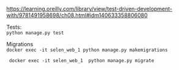 https://learning.oreilly.com/library/view/test-driven-development-with/9781491958698/ch08.html#idm140633358806080

[//]: # ()
[//]: # (Running the Django dev server:<br/>)

[//]: # (```python manage.py runserver```)

[//]: # (Running the unit tests:<br/>)

[//]: # (```p3 selen_tests/tests.py```<br/>)

[//]: # ()
[//]: # (```docker exec -it selen_web_1 python manage.py test```)
Tests:</br>
```python manage.py test```

Migrations<br/>
```docker exec -it selen_web_1 python manage.py makemigrations```<br/>

``` docker exec -it selen_web_1  python manage.py migrate```